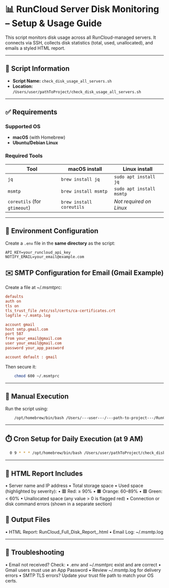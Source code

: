 # 📊 RunCloud Server Disk Monitoring – Setup & Usage Guide

This script monitors disk usage across all RunCloud-managed servers. It connects via SSH, collects disk statistics (total, used, unallocated), and emails a styled HTML report.

---

## 📁 Script Information

- **Script Name:** `check_disk_usage_all_servers.sh`
- **Location:**  
  `/Users/user/pathToProject/check_disk_usage_all_servers.sh`

---

## ✅ Requirements

### Supported OS

- **macOS** (with Homebrew)
- **Ubuntu/Debian Linux**

### Required Tools

| Tool      | macOS install                        | Linux install                          |
|-----------|--------------------------------------|----------------------------------------|
| `jq`      | `brew install jq`                    | `sudo apt install jq`                  |
| `msmtp`   | `brew install msmtp`                 | `sudo apt install msmtp`               |
| `coreutils` (for `gtimeout`) | `brew install coreutils` | _Not required on Linux_               |

---

## 🔐 Environment Configuration

Create a `.env` file in the **same directory** as the script:

```env
API_KEY=your_runcloud_api_key
NOTIFY_EMAIL=your_email@example.com
```

## ✉️ SMTP Configuration for Email (Gmail Example)
Create a file at ~/.msmtprc:

```ini
defaults
auth on
tls on
tls_trust_file /etc/ssl/certs/ca-certificates.crt
logfile ~/.msmtp.log

account gmail
host smtp.gmail.com
port 587
from your_email@gmail.com
user your_email@gmail.com
password your_app_password

account default : gmail
```

Then secure it:

```bash 
    chmod 600 ~/.msmtprc
```
---
## 🧪 Manual Execution

Run the script using:

```bash 
    /opt/homebrew/bin/bash /Users/---user---/---path-to-project---/RunCloud/DiskChecker/check_disk_usage_all_servers.sh
```
---
## ⏱️ Cron Setup for Daily Execution (at 9 AM)
```bash
  0 9 * * * /opt/homebrew/bin/bash /Users/user/pathToProject/check_disk_usage_all_servers.sh > /dev/null 2>&1
```
---
## 📧 HTML Report Includes
•	Server name and IP address
•	Total storage space
•	Used space (highlighted by severity):
•	🟥 Red: ≥ 90%
•	🟧 Orange: 60–89%
•	🟩 Green: < 60%
•	Unallocated space (any value > 0 is flagged red)
•	Connection or disk command errors (shown in a separate section)

## 📂 Output Files
•	HTML Report:
RunCloud_Full_Disk_Report_<YYYY-MM-DD>.html
•	Email Log:
~/.msmtp.log

---

## 🧰 Troubleshooting
•	Email not received? Check:
•	.env and ~/.msmtprc exist and are correct
•	Gmail users must use an App Password
•	Review ~/.msmtp.log for delivery errors
•	SMTP TLS errors? Update your trust file path to match your OS certs.